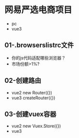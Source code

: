 # 网易严选电商项目
- pc
- vue3
## 01-.browserslistrc文件
- 你的js代码适配哪些浏览器？
- 市场份额>1%?
## 02-创建路由
- vue2 new Router({})
- vue3 createRouter({})
## 03-创建vuex容器
- vue2 new Vuex.Store({})
- vue3